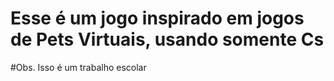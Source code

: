 <Div>
<h1>Esse é um jogo inspirado em jogos de Pets Virtuais, usando somente Cs</h1>
</Div>
#Obs. Isso é um trabalho escolar
